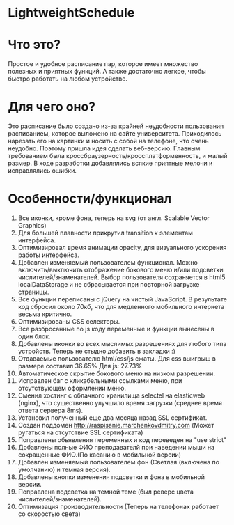# LightweightSchedule

Что это?
========================

Простое и удобное расписание пар, которое имеет множество полезных и приятных функций. А также достаточно легкое, чтобы быстро
работать на любом устройстве. 

Для чего оно?
========================

Это расписание было создано из-за крайней неудобности пользования расписанием, которое выложено на сайте университета. Приходилось нарезать его на картинки и носить с собой на телефоне, что очень неудобно. Поэтому пришла идея сделать веб-версию. Главным требованием была кроссбраузерность/кроссплатформенность, и малый размер. В ходе разработки добавлялись всякие приятные мелочи и исправлялись ошибки. 

Особенности/функционал
========================

1. Все иконки, кроме фона, теперь на svg (от англ. Scalable Vector Graphics)
2. Для большей плавности прикрутил transition к элементам интерфейса.
3. Оптимизировал время анимации opacity, для визуального ускорения работы интерфейса.
4. Добавлен изменяемый пользователем функционал. Можно включить/выключить отображение бокового меню и/или подсветки числителей/знаменателей. Выбор пользователя сохраняется в html5 localDataStorage и не сбрасывается при повторной загрузке страницы.
5. Все функции переписаны с jQuery на чистый JavaScript. В результате код сбросил около 70кб, что для медленного мобильного интернета весьма критично.
6. Оптимизированы CSS селекторы.
7. Все разбросанные по js коду переменные и функции вынесены в один блок.
8. Добавлены иконки во всех мыслимых разрешениях для любого типа устройств. Теперь не стыдно добавить в закладки :)
9. Отдаваемые пользователю html/css/js сжаты. Для css выигрыш в размере составил 36.65% Для js: 27.73%
10. Автоматическое скрытие бокового меню на низком разрешении.
11. Исправлен баг с кликабельными ссылками меню, при отсутствующем оформлении меню.
12. Сменил хостинг с облачного хранилища selectel на elasticweb (nginx), что существенно улучшило время загрузки (среднее время ответа сервера 8ms). 
13. Установил полученный еще два месяца назад SSL сертификат. 
14. Создан поддомен http://raspisanie.marchenkovdmitry.com (Может ругаться на отсутствие SSL сертификата)
15. Поправлены обьявления переменных и код переведен на "use strict"
16. Добавлены полные ФИО преподавателй при наведении мыши на сокращенные ФИО.(По касанию в мобильной версии)
17. Добавлен изменяемый пользователем фон (Светлая (включена по умолчанию) и темная версия).
18. Добавлены кнопки изменения подсветки и фона в мобильной версии.
19. Поправлена подсветка на темной теме (был реверс цвета числителей/знаменателей).
20. Оптимизация производительности (Теперь на телефонах работает со скоростью света)


